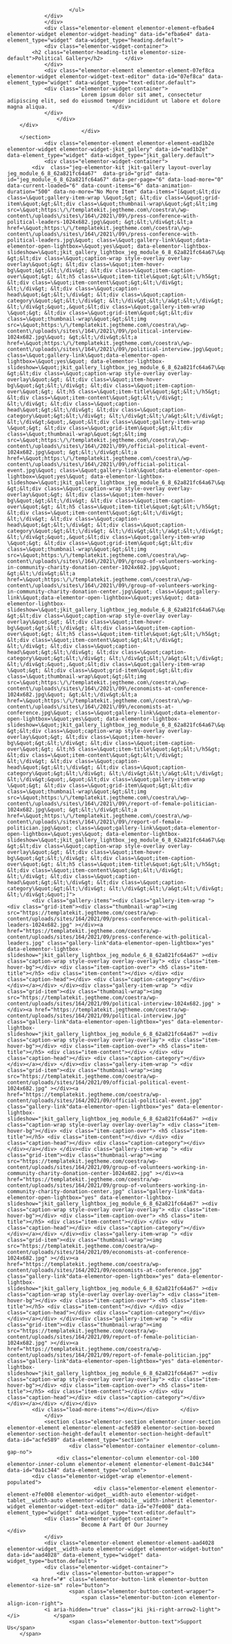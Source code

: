 						</ul>
				</div>
				</div>
				<div class="elementor-element elementor-element-efba6e4 elementor-widget elementor-widget-heading" data-id="efba6e4" data-element_type="widget" data-widget_type="heading.default">
				<div class="elementor-widget-container">
			<h2 class="elementor-heading-title elementor-size-default">Political Gallery</h2>		</div>
				</div>
				<div class="elementor-element elementor-element-07ef8ca elementor-widget elementor-widget-text-editor" data-id="07ef8ca" data-element_type="widget" data-widget_type="text-editor.default">
				<div class="elementor-widget-container">
							Lorem ipsum dolor sit amet, consectetur adipiscing elit, sed do eiusmod tempor incididunt ut labore et dolore magna aliqua.						</div>
				</div>
					</div>
		</div>
							</div>
		</section>
				<div class="elementor-element elementor-element-ead1b2e elementor-widget elementor-widget-jkit_gallery" data-id="ead1b2e" data-element_type="widget" data-widget_type="jkit_gallery.default">
				<div class="elementor-widget-container">
			<div  class="jeg-elementor-kit jkit-gallery layout-overlay jeg_module_6_8_62a821fc64a67"  data-grid="grid" data-id="jeg_module_6_8_62a821fc64a67" data-per-page="6" data-load-more="0" data-current-loaded="6" data-count-items="6" data-animation-duration="500" data-no-more="No More Item" data-items="[&quot;&lt;div class=\&quot;gallery-item-wrap \&quot;&gt; &lt;div class=\&quot;grid-item\&quot;&gt;&lt;div class=\&quot;thumbnail-wrap\&quot;&gt;&lt;img src=\&quot;https:\/\/templatekit.jegtheme.com\/coestra\/wp-content\/uploads\/sites\/164\/2021\/09\/press-conference-with-political-leaders-1024x682.jpg\&quot; &gt;&lt;\/div&gt;&lt;a href=\&quot;https:\/\/templatekit.jegtheme.com\/coestra\/wp-content\/uploads\/sites\/164\/2021\/09\/press-conference-with-political-leaders.jpg\&quot; class=\&quot;gallery-link\&quot;data-elementor-open-lightbox=\&quot;yes\&quot; data-elementor-lightbox-slideshow=\&quot;jkit_gallery_lightbox_jeg_module_6_8_62a821fc64a67\&quot; &gt;&lt;div class=\&quot;caption-wrap style-overlay overlay-overlay\&quot;&gt; &lt;div class=\&quot;item-hover-bg\&quot;&gt;&lt;\/div&gt; &lt;div class=\&quot;item-caption-over\&quot;&gt; &lt;h5 class=\&quot;item-title\&quot;&gt;&lt;\/h5&gt; &lt;div class=\&quot;item-content\&quot;&gt;&lt;\/div&gt; &lt;\/div&gt; &lt;div class=\&quot;caption-head\&quot;&gt;&lt;\/div&gt; &lt;div class=\&quot;caption-category\&quot;&gt;&lt;\/div&gt; &lt;\/div&gt;&lt;\/a&gt;&lt;\/div&gt; &lt;\/div&gt;&quot;,&quot;&lt;div class=\&quot;gallery-item-wrap \&quot;&gt; &lt;div class=\&quot;grid-item\&quot;&gt;&lt;div class=\&quot;thumbnail-wrap\&quot;&gt;&lt;img src=\&quot;https:\/\/templatekit.jegtheme.com\/coestra\/wp-content\/uploads\/sites\/164\/2021\/09\/political-interview-1024x682.jpg\&quot; &gt;&lt;\/div&gt;&lt;a href=\&quot;https:\/\/templatekit.jegtheme.com\/coestra\/wp-content\/uploads\/sites\/164\/2021\/09\/political-interview.jpg\&quot; class=\&quot;gallery-link\&quot;data-elementor-open-lightbox=\&quot;yes\&quot; data-elementor-lightbox-slideshow=\&quot;jkit_gallery_lightbox_jeg_module_6_8_62a821fc64a67\&quot; &gt;&lt;div class=\&quot;caption-wrap style-overlay overlay-overlay\&quot;&gt; &lt;div class=\&quot;item-hover-bg\&quot;&gt;&lt;\/div&gt; &lt;div class=\&quot;item-caption-over\&quot;&gt; &lt;h5 class=\&quot;item-title\&quot;&gt;&lt;\/h5&gt; &lt;div class=\&quot;item-content\&quot;&gt;&lt;\/div&gt; &lt;\/div&gt; &lt;div class=\&quot;caption-head\&quot;&gt;&lt;\/div&gt; &lt;div class=\&quot;caption-category\&quot;&gt;&lt;\/div&gt; &lt;\/div&gt;&lt;\/a&gt;&lt;\/div&gt; &lt;\/div&gt;&quot;,&quot;&lt;div class=\&quot;gallery-item-wrap \&quot;&gt; &lt;div class=\&quot;grid-item\&quot;&gt;&lt;div class=\&quot;thumbnail-wrap\&quot;&gt;&lt;img src=\&quot;https:\/\/templatekit.jegtheme.com\/coestra\/wp-content\/uploads\/sites\/164\/2021\/09\/official-political-event-1024x682.jpg\&quot; &gt;&lt;\/div&gt;&lt;a href=\&quot;https:\/\/templatekit.jegtheme.com\/coestra\/wp-content\/uploads\/sites\/164\/2021\/09\/official-political-event.jpg\&quot; class=\&quot;gallery-link\&quot;data-elementor-open-lightbox=\&quot;yes\&quot; data-elementor-lightbox-slideshow=\&quot;jkit_gallery_lightbox_jeg_module_6_8_62a821fc64a67\&quot; &gt;&lt;div class=\&quot;caption-wrap style-overlay overlay-overlay\&quot;&gt; &lt;div class=\&quot;item-hover-bg\&quot;&gt;&lt;\/div&gt; &lt;div class=\&quot;item-caption-over\&quot;&gt; &lt;h5 class=\&quot;item-title\&quot;&gt;&lt;\/h5&gt; &lt;div class=\&quot;item-content\&quot;&gt;&lt;\/div&gt; &lt;\/div&gt; &lt;div class=\&quot;caption-head\&quot;&gt;&lt;\/div&gt; &lt;div class=\&quot;caption-category\&quot;&gt;&lt;\/div&gt; &lt;\/div&gt;&lt;\/a&gt;&lt;\/div&gt; &lt;\/div&gt;&quot;,&quot;&lt;div class=\&quot;gallery-item-wrap \&quot;&gt; &lt;div class=\&quot;grid-item\&quot;&gt;&lt;div class=\&quot;thumbnail-wrap\&quot;&gt;&lt;img src=\&quot;https:\/\/templatekit.jegtheme.com\/coestra\/wp-content\/uploads\/sites\/164\/2021\/09\/group-of-volunteers-working-in-community-charity-donation-center-1024x682.jpg\&quot; &gt;&lt;\/div&gt;&lt;a href=\&quot;https:\/\/templatekit.jegtheme.com\/coestra\/wp-content\/uploads\/sites\/164\/2021\/09\/group-of-volunteers-working-in-community-charity-donation-center.jpg\&quot; class=\&quot;gallery-link\&quot;data-elementor-open-lightbox=\&quot;yes\&quot; data-elementor-lightbox-slideshow=\&quot;jkit_gallery_lightbox_jeg_module_6_8_62a821fc64a67\&quot; &gt;&lt;div class=\&quot;caption-wrap style-overlay overlay-overlay\&quot;&gt; &lt;div class=\&quot;item-hover-bg\&quot;&gt;&lt;\/div&gt; &lt;div class=\&quot;item-caption-over\&quot;&gt; &lt;h5 class=\&quot;item-title\&quot;&gt;&lt;\/h5&gt; &lt;div class=\&quot;item-content\&quot;&gt;&lt;\/div&gt; &lt;\/div&gt; &lt;div class=\&quot;caption-head\&quot;&gt;&lt;\/div&gt; &lt;div class=\&quot;caption-category\&quot;&gt;&lt;\/div&gt; &lt;\/div&gt;&lt;\/a&gt;&lt;\/div&gt; &lt;\/div&gt;&quot;,&quot;&lt;div class=\&quot;gallery-item-wrap \&quot;&gt; &lt;div class=\&quot;grid-item\&quot;&gt;&lt;div class=\&quot;thumbnail-wrap\&quot;&gt;&lt;img src=\&quot;https:\/\/templatekit.jegtheme.com\/coestra\/wp-content\/uploads\/sites\/164\/2021\/09\/economists-at-conference-1024x682.jpg\&quot; &gt;&lt;\/div&gt;&lt;a href=\&quot;https:\/\/templatekit.jegtheme.com\/coestra\/wp-content\/uploads\/sites\/164\/2021\/09\/economists-at-conference.jpg\&quot; class=\&quot;gallery-link\&quot;data-elementor-open-lightbox=\&quot;yes\&quot; data-elementor-lightbox-slideshow=\&quot;jkit_gallery_lightbox_jeg_module_6_8_62a821fc64a67\&quot; &gt;&lt;div class=\&quot;caption-wrap style-overlay overlay-overlay\&quot;&gt; &lt;div class=\&quot;item-hover-bg\&quot;&gt;&lt;\/div&gt; &lt;div class=\&quot;item-caption-over\&quot;&gt; &lt;h5 class=\&quot;item-title\&quot;&gt;&lt;\/h5&gt; &lt;div class=\&quot;item-content\&quot;&gt;&lt;\/div&gt; &lt;\/div&gt; &lt;div class=\&quot;caption-head\&quot;&gt;&lt;\/div&gt; &lt;div class=\&quot;caption-category\&quot;&gt;&lt;\/div&gt; &lt;\/div&gt;&lt;\/a&gt;&lt;\/div&gt; &lt;\/div&gt;&quot;,&quot;&lt;div class=\&quot;gallery-item-wrap \&quot;&gt; &lt;div class=\&quot;grid-item\&quot;&gt;&lt;div class=\&quot;thumbnail-wrap\&quot;&gt;&lt;img src=\&quot;https:\/\/templatekit.jegtheme.com\/coestra\/wp-content\/uploads\/sites\/164\/2021\/09\/report-of-female-politician-1024x682.jpg\&quot; &gt;&lt;\/div&gt;&lt;a href=\&quot;https:\/\/templatekit.jegtheme.com\/coestra\/wp-content\/uploads\/sites\/164\/2021\/09\/report-of-female-politician.jpg\&quot; class=\&quot;gallery-link\&quot;data-elementor-open-lightbox=\&quot;yes\&quot; data-elementor-lightbox-slideshow=\&quot;jkit_gallery_lightbox_jeg_module_6_8_62a821fc64a67\&quot; &gt;&lt;div class=\&quot;caption-wrap style-overlay overlay-overlay\&quot;&gt; &lt;div class=\&quot;item-hover-bg\&quot;&gt;&lt;\/div&gt; &lt;div class=\&quot;item-caption-over\&quot;&gt; &lt;h5 class=\&quot;item-title\&quot;&gt;&lt;\/h5&gt; &lt;div class=\&quot;item-content\&quot;&gt;&lt;\/div&gt; &lt;\/div&gt; &lt;div class=\&quot;caption-head\&quot;&gt;&lt;\/div&gt; &lt;div class=\&quot;caption-category\&quot;&gt;&lt;\/div&gt; &lt;\/div&gt;&lt;\/a&gt;&lt;\/div&gt; &lt;\/div&gt;&quot;]">
            <div class="gallery-items"><div class="gallery-item-wrap "> <div class="grid-item"><div class="thumbnail-wrap"><img src="https://templatekit.jegtheme.com/coestra/wp-content/uploads/sites/164/2021/09/press-conference-with-political-leaders-1024x682.jpg" ></div><a href="https://templatekit.jegtheme.com/coestra/wp-content/uploads/sites/164/2021/09/press-conference-with-political-leaders.jpg" class="gallery-link"data-elementor-open-lightbox="yes" data-elementor-lightbox-slideshow="jkit_gallery_lightbox_jeg_module_6_8_62a821fc64a67" ><div class="caption-wrap style-overlay overlay-overlay"> <div class="item-hover-bg"></div> <div class="item-caption-over"> <h5 class="item-title"></h5> <div class="item-content"></div> </div> <div class="caption-head"></div> <div class="caption-category"></div> </div></a></div> </div><div class="gallery-item-wrap "> <div class="grid-item"><div class="thumbnail-wrap"><img src="https://templatekit.jegtheme.com/coestra/wp-content/uploads/sites/164/2021/09/political-interview-1024x682.jpg" ></div><a href="https://templatekit.jegtheme.com/coestra/wp-content/uploads/sites/164/2021/09/political-interview.jpg" class="gallery-link"data-elementor-open-lightbox="yes" data-elementor-lightbox-slideshow="jkit_gallery_lightbox_jeg_module_6_8_62a821fc64a67" ><div class="caption-wrap style-overlay overlay-overlay"> <div class="item-hover-bg"></div> <div class="item-caption-over"> <h5 class="item-title"></h5> <div class="item-content"></div> </div> <div class="caption-head"></div> <div class="caption-category"></div> </div></a></div> </div><div class="gallery-item-wrap "> <div class="grid-item"><div class="thumbnail-wrap"><img src="https://templatekit.jegtheme.com/coestra/wp-content/uploads/sites/164/2021/09/official-political-event-1024x682.jpg" ></div><a href="https://templatekit.jegtheme.com/coestra/wp-content/uploads/sites/164/2021/09/official-political-event.jpg" class="gallery-link"data-elementor-open-lightbox="yes" data-elementor-lightbox-slideshow="jkit_gallery_lightbox_jeg_module_6_8_62a821fc64a67" ><div class="caption-wrap style-overlay overlay-overlay"> <div class="item-hover-bg"></div> <div class="item-caption-over"> <h5 class="item-title"></h5> <div class="item-content"></div> </div> <div class="caption-head"></div> <div class="caption-category"></div> </div></a></div> </div><div class="gallery-item-wrap "> <div class="grid-item"><div class="thumbnail-wrap"><img src="https://templatekit.jegtheme.com/coestra/wp-content/uploads/sites/164/2021/09/group-of-volunteers-working-in-community-charity-donation-center-1024x682.jpg" ></div><a href="https://templatekit.jegtheme.com/coestra/wp-content/uploads/sites/164/2021/09/group-of-volunteers-working-in-community-charity-donation-center.jpg" class="gallery-link"data-elementor-open-lightbox="yes" data-elementor-lightbox-slideshow="jkit_gallery_lightbox_jeg_module_6_8_62a821fc64a67" ><div class="caption-wrap style-overlay overlay-overlay"> <div class="item-hover-bg"></div> <div class="item-caption-over"> <h5 class="item-title"></h5> <div class="item-content"></div> </div> <div class="caption-head"></div> <div class="caption-category"></div> </div></a></div> </div><div class="gallery-item-wrap "> <div class="grid-item"><div class="thumbnail-wrap"><img src="https://templatekit.jegtheme.com/coestra/wp-content/uploads/sites/164/2021/09/economists-at-conference-1024x682.jpg" ></div><a href="https://templatekit.jegtheme.com/coestra/wp-content/uploads/sites/164/2021/09/economists-at-conference.jpg" class="gallery-link"data-elementor-open-lightbox="yes" data-elementor-lightbox-slideshow="jkit_gallery_lightbox_jeg_module_6_8_62a821fc64a67" ><div class="caption-wrap style-overlay overlay-overlay"> <div class="item-hover-bg"></div> <div class="item-caption-over"> <h5 class="item-title"></h5> <div class="item-content"></div> </div> <div class="caption-head"></div> <div class="caption-category"></div> </div></a></div> </div><div class="gallery-item-wrap "> <div class="grid-item"><div class="thumbnail-wrap"><img src="https://templatekit.jegtheme.com/coestra/wp-content/uploads/sites/164/2021/09/report-of-female-politician-1024x682.jpg" ></div><a href="https://templatekit.jegtheme.com/coestra/wp-content/uploads/sites/164/2021/09/report-of-female-politician.jpg" class="gallery-link"data-elementor-open-lightbox="yes" data-elementor-lightbox-slideshow="jkit_gallery_lightbox_jeg_module_6_8_62a821fc64a67" ><div class="caption-wrap style-overlay overlay-overlay"> <div class="item-hover-bg"></div> <div class="item-caption-over"> <h5 class="item-title"></h5> <div class="item-content"></div> </div> <div class="caption-head"></div> <div class="caption-category"></div> </div></a></div> </div></div>
            <div class="load-more-items"></div></div>		</div>
				</div>
				<section class="elementor-section elementor-inner-section elementor-element elementor-element-acfe589 elementor-section-boxed elementor-section-height-default elementor-section-height-default" data-id="acfe589" data-element_type="section">
						<div class="elementor-container elementor-column-gap-no">
					<div class="elementor-column elementor-col-100 elementor-inner-column elementor-element elementor-element-0a1c344" data-id="0a1c344" data-element_type="column">
			<div class="elementor-widget-wrap elementor-element-populated">
								<div class="elementor-element elementor-element-e7fe008 elementor-widget__width-auto elementor-widget-tablet__width-auto elementor-widget-mobile__width-inherit elementor-widget elementor-widget-text-editor" data-id="e7fe008" data-element_type="widget" data-widget_type="text-editor.default">
				<div class="elementor-widget-container">
							Become A Part Of Our Journey 						</div>
				</div>
				<div class="elementor-element elementor-element-aad4028 elementor-widget__width-auto elementor-widget elementor-widget-button" data-id="aad4028" data-element_type="widget" data-widget_type="button.default">
				<div class="elementor-widget-container">
					<div class="elementor-button-wrapper">
			<a href="#" class="elementor-button-link elementor-button elementor-size-sm" role="button">
						<span class="elementor-button-content-wrapper">
							<span class="elementor-button-icon elementor-align-icon-right">
				<i aria-hidden="true" class="jki jki-right-arrow2-light"></i>			</span>
						<span class="elementor-button-text">Support Us</span>
		</span>
